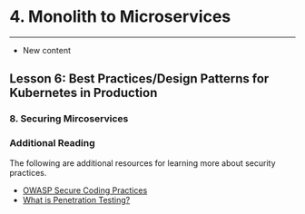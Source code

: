 # 4. Monolith to Microservices 
___
* New content 

## Lesson 6: Best Practices/Design Patterns for Kubernetes in Production

### 8. Securing Mircoservices 


### Additional Reading
The following are additional resources for learning more about security practices.

* [OWASP Secure Coding Practices](https://owasp.org/www-project-secure-coding-practices-quick-reference-guide/migrated_content)
* [What is Penetration Testing?](https://www.cloudflare.com/learning/security/glossary/what-is-penetration-testing/)